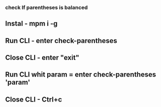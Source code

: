 ### check If parentheses is balanced
## Instal - mpm i -g

## Run CLI - enter check-parentheses
## Close CLI - enter "exit"

## Run CLI whit param = enter check-parentheses 'param'
## Close CLI - Ctrl+c
